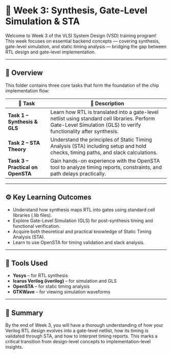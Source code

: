 # 🧩 Week 3: Synthesis, Gate-Level Simulation & STA

Welcome to Week 3 of the VLSI System Design (VSD) training program!  
This week focuses on essential backend concepts — covering synthesis, gate-level simulation, and static timing analysis — bridging the gap between RTL design and gate-level implementation.

---

## 📘 Overview

This folder contains three core tasks that form the foundation of the chip implementation flow:

| 🧠 Task | 🧾 Description |
|--------|---------------|
| **Task 1 – Synthesis & GLS** | Learn how RTL is translated into a gate-level netlist using standard cell libraries. Perform Gate-Level Simulation (GLS) to verify functionality after synthesis. |
| **Task 2 – STA Theory** | Understand the principles of Static Timing Analysis (STA) including setup and hold checks, timing paths, and slack calculations. |
| **Task 3 – Practical on OpenSTA** | Gain hands-on experience with the OpenSTA tool to analyze timing reports, constraints, and path delays practically. |

---

## ⚙️ Key Learning Outcomes

- Understand how synthesis maps RTL into gates using standard cell libraries (.lib files).  
- Explore Gate-Level Simulation (GLS) for post-synthesis timing and functional verification.  
- Acquire both theoretical and practical knowledge of Static Timing Analysis (STA).  
- Learn to use OpenSTA for timing validation and slack analysis.

---

## 🧩 Tools Used

- **Yosys** – for RTL synthesis  
- **Icarus Verilog (iverilog)** – for simulation and GLS  
- **OpenSTA** – for static timing analysis  
- **GTKWave** – for viewing simulation waveforms  

---

## 🚀 Summary

By the end of Week 3, you will have a thorough understanding of how your Verilog RTL design evolves into a gate-level netlist, how its timing is validated through STA, and how to interpret timing reports. This marks a critical transition from design-level concepts to implementation-level insights.


